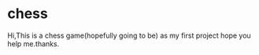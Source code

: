 # chess
Hi,This is a chess game(hopefully going to be) as my first project hope you help me.thanks.
